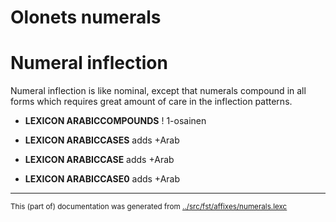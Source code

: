 
# Olonets numerals 

# Numeral inflection
Numeral inflection is like nominal, except that numerals compound in all
forms which requires great amount of care in the inflection patterns.






* **LEXICON ARABICCOMPOUNDS**  ! 1-osainen















* **LEXICON ARABICCASES**  adds +Arab

* **LEXICON ARABICCASE**  adds +Arab

* **LEXICON ARABICCASE0**  adds +Arab

















* * *
<small>This (part of) documentation was generated from [../src/fst/affixes/numerals.lexc](http://github.com/giellalt/lang-vep/blob/main/../src/fst/affixes/numerals.lexc)</small>